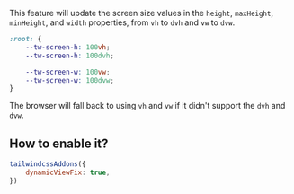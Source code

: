 This feature will update the screen size values in the `height`, `maxHeight`, `minHeight`, and `width` properties, from `vh` to `dvh` and `vw` to `dvw`.

```css
:root: {
	--tw-screen-h: 100vh;
	--tw-screen-h: 100dvh;

	--tw-screen-w: 100vw;
	--tw-screen-w: 100dvw;
}
```

The browser will fall back to using `vh` and `vw` if it didn't support the `dvh` and `dvw`.

## How to enable it?

```js
tailwindcssAddons({
	dynamicViewFix: true,
})
```
